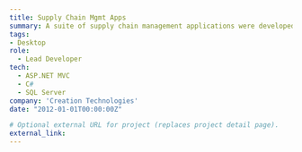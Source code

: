 ```yaml
---
title: Supply Chain Mgmt Apps
summary: A suite of supply chain management applications were developed internally to help Creation employees with supplier quality management, onboarding of new suppliers, procurement method planning and impact analysis of natural disasters. 
tags:
- Desktop
role:
  - Lead Developer
tech:
  - ASP.NET MVC
  - C#
  - SQL Server
company: 'Creation Technologies'
date: "2012-01-01T00:00:00Z"

# Optional external URL for project (replaces project detail page).
external_link: 
---
```

